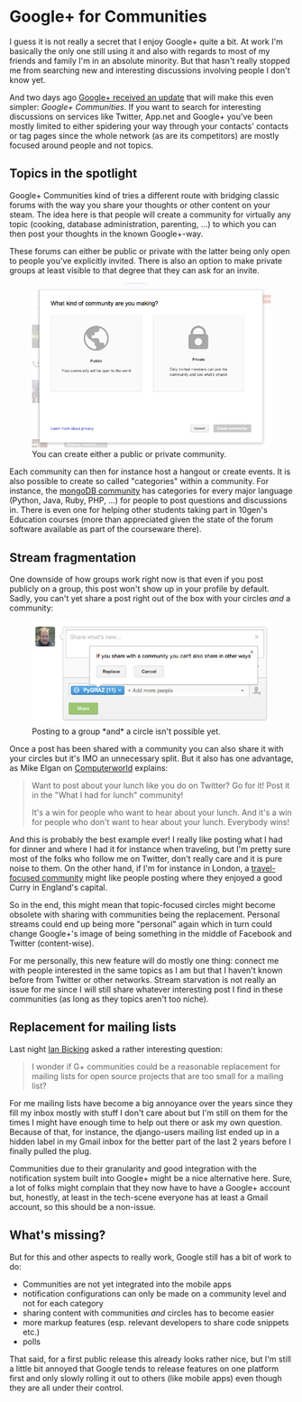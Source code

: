 # Google+ for Communities

I guess it is not really a secret that I enjoy Google+ quite a bit. At work I'm basically the only one still using it and also with regards to most of my friends and family I'm in an absolute minority. But that hasn't really stopped me from searching new and interesting discussions involving people I don't know yet.

And two days ago [Google+ received an update][upd] that will make this even simpler: *Google+ Communities*. If you want to search for interesting discussions on services like Twitter, App.net and Google+ you've been mostly limited to either spidering your way through your contacts' contacts or tag pages since the whole network (as are its competitors) are mostly focused around people and not topics. 

## Topics in the spotlight

Google+ Communities kind of tries a different route with bridging classic forums with the way you share your thoughts or other content on your steam. The idea here is that people will create a community for virtually any topic (cooking, database administration, parenting, …) to which you can then post your thoughts in the known Google+-way.

These forums can either be public or private with the latter being only open to people you've explicitly invited. There is also an option to make private groups at least visible to that degree that they can ask for an invite.

<figure>
    <img src="private.png" alt="" />
    <figcaption>You can create either a public or private community.</figcaption>
</figure>

Each community can then for instance host a hangout or create events. It is also possible to create so called "categories" within a community. For instance, the [mongoDB community](https://plus.google.com/u/1/communities/115421122548465808444) has categories for every major language (Python, Java, Ruby, PHP, ...) for people to post questions and discussions in. There is even one for helping other students taking part in 10gen's Education courses (more than appreciated given the state of the forum software available as part of the courseware there).

## Stream fragmentation

One downside of how groups work right now is that even if you post publicly on a group, this post won't show up in your profile by default. Sadly, you can't yet share a post right out of the box with your circles *and* a community:

<figure>
    <img src="no-double-sharing.png" alt="" />
    <figcaption>Posting to a group *and* a circle isn't possible yet.</figcaption>
</figure>

Once a post has been shared with a community you can also share it with your circles but it's IMO an unnecessary split. But it also has one advantage, as Mike Elgan on [Computerworld][cw] explains:

> Want to post about your lunch like you do on Twitter? Go for it! Post it in the "What I had for lunch" community!
> 
> It's a win for people who want to hear about your lunch. And it's a win for people who don't want to hear about your lunch. Everybody wins!

And this is probably the best example ever! I really like posting what I had for dinner and where I had it for instance when traveling, but I'm pretty sure most of the folks who follow me on Twitter, don't really care and it is pure noise to them. On the other hand, if I'm for instance in London, a [travel-focused community](https://plus.google.com/u/1/communities/109661432723274560184) might like people posting where they enjoyed a good Curry in England's capital.

So in the end, this might mean that topic-focused circles might become obsolete with sharing with communities being the replacement. Personal streams could end up being more "personal" again which in turn could change Google+'s image of being something in the middle of Facebook and Twitter (content-wise).

For me personally, this new feature will do mostly one thing: connect me with people interested in the same topics as I am but that I haven't known before from Twitter or other networks. Stream starvation is not really an issue for me since I will still share whatever interesting post I find in these communities (as long as they topics aren't too niche). 

## Replacement for mailing lists

Last night [Ian Bicking](https://plus.google.com/u/1/104537541227697934010/posts/b1LaXJoyL6H) asked a rather interesting question:

> I wonder if G+ communities could be a reasonable replacement for mailing lists for open source projects that are too small for a mailing list?

For me mailing lists have become a big annoyance over the years since they fill my inbox mostly with stuff I don't care about but I'm still on them for the times I might have enough time to help out there or ask my own question. Because of that, for instance, the django-users mailing list ended up in a hidden label in my Gmail inbox for the better part of the last 2 years before I finally pulled the plug.

Communities due to their granularity and good integration with the notification system built into Google+ might be a nice alternative here. Sure, a lot of folks might complain that they now have to have a Google+ account but, honestly, at least in the tech-scene everyone has at least a Gmail account, so this should be a non-issue.

## What's missing?

But for this and other aspects to really work, Google still has a bit of work to do:

* Communities are not yet integrated into the mobile apps
* notification configurations can only be made on a community level and not for each category
* sharing content with communities *and* circles has to become easier
* more markup features (esp. relevant developers to share code snippets etc.)
* polls

That said, for a first public release this already looks rather nice, but I'm still a little bit annoyed that Google tends to release features on one platform first and only slowly rolling it out to others (like mobile apps) even though they are all under their control.


[upd]: http://googleblog.blogspot.co.at/2012/12/google-communities-and-photos.html
[cw]: http://www.computerworld.com/s/article/9234465/What_s_so_great_about_Google_Communities_?taxonomyId=236&pageNumber=2